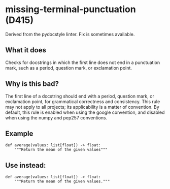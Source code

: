 # missing-terminal-punctuation (D415)
Derived from the pydocstyle linter.
Fix is sometimes available.
## What it does
Checks for docstrings in which the first line does not end in a punctuation
mark, such as a period, question mark, or exclamation point.
## Why is this bad?
The first line of a docstring should end with a period, question mark, or
exclamation point, for grammatical correctness and consistency.
This rule may not apply to all projects; its applicability is a matter of
convention. By default, this rule is enabled when using the google
convention, and disabled when using the numpy and pep257 conventions.
## Example
```
def average(values: list[float]) -> float:
    """Return the mean of the given values"""
```
## Use instead:
```
def average(values: list[float]) -> float:
    """Return the mean of the given values."""
```